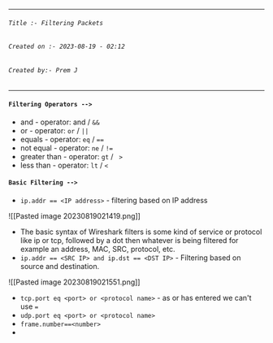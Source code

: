 
***
###### `Title :- Filtering Packets`
###### `Created on :- 2023-08-19 - 02:12`
###### `Created by:- Prem J`
***

#### `Filtering Operators -->`

- and - operator: and / `&&`
- or - operator: `or` / `||`
- equals - operator: `eq` / `==`
- not equal - operator: `ne` / `!=`
- greater than - operator: `gt` / ` >`
- less than - operator: `lt` / `<`

#### `Basic Filtering -->`

- `ip.addr == <IP address>` - filtering based on IP address

![[Pasted image 20230819021419.png]]

- The basic syntax of Wireshark filters is some kind of service or protocol like ip or tcp, followed by a dot then whatever is being filtered for example an address, MAC, SRC, protocol, etc.
- `ip.addr == <SRC IP> and ip.dst == <DST IP>` - Filtering based on source and destination.

![[Pasted image 20230819021551.png]]

- `tcp.port eq <port> or <protocol name>` - as or has entered we can't use `=`
- `udp.port eq <port> or <protocol name>`
- `frame.number==<number>`
- 